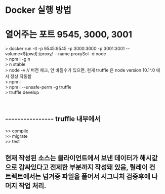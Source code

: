 # Docker 실행 방법 <br>
# 열어주는 포트  9545, 3000, 3001  <br>
\> docker run -it -p 9545:9545 -p 3000:3000 -p 3001:3001  --volume=$(pwd):/proxy/  --name proxySol -d node <br>
\> npm i -g n    <br>
\> n stable      <br>
\> node -v      // 버전 체크, 안 바뀔수가 있으면, 현재 truffle 은  node version 10.1^.0 에서 정상 작동함   <br>
\> npm i         <br>
\> npm i --unsafe-perm -g truffle        <br>
\> truffle develop                       <br>

<br>

## ----------------   truffle 내부에서         <br>
\>> compile                                 <br>
\>> migrate                                  <br>
\>> test                                     <br>


##    현재 작성된 소스는 클라이언트에서 보낸 데이터가  해시값으로 감싸있다고 전제한 부분까지 작성돼 있음, 릴레이 컨트렉트에서는 넘겨중 파일을 풀어서 시그니처 검증후에 나머지 작업 처리.
